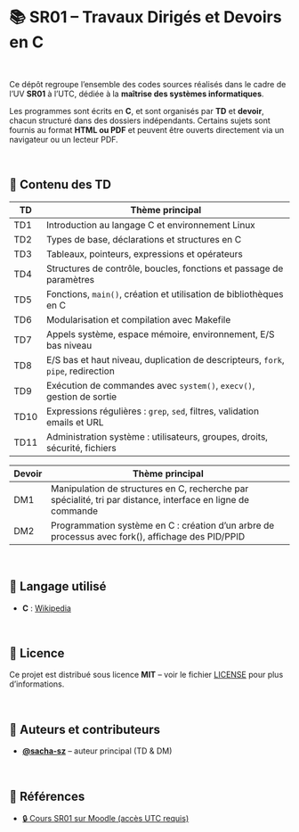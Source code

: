 # 📚 SR01 – Travaux Dirigés et Devoirs en C

<br/>

Ce dépôt regroupe l’ensemble des codes sources réalisés dans le cadre de l’UV **SR01** à l’UTC, dédiée à la **maîtrise des systèmes informatiques**.

Les programmes sont écrits en **C**, et sont organisés par **TD** et **devoir**, chacun structuré dans des dossiers indépendants. Certains sujets sont fournis au format **HTML ou PDF** et peuvent être ouverts directement via un navigateur ou un lecteur PDF.

<br/>

## 📌 Contenu des TD

| **TD**  | **Thème principal**                                                             |
|--------|----------------------------------------------------------------------------------|
| TD1    | Introduction au langage C et environnement Linux                                 |
| TD2    | Types de base, déclarations et structures en C                                   |
| TD3    | Tableaux, pointeurs, expressions et opérateurs                                   |
| TD4    | Structures de contrôle, boucles, fonctions et passage de paramètres              |
| TD5    | Fonctions, `main()`, création et utilisation de bibliothèques en C               |
| TD6    | Modularisation et compilation avec Makefile                                      |
| TD7    | Appels système, espace mémoire, environnement, E/S bas niveau                    |
| TD8    | E/S bas et haut niveau, duplication de descripteurs, `fork`, `pipe`, redirection |
| TD9    | Exécution de commandes avec `system()`, `execv()`, gestion de sortie             |
| TD10   | Expressions régulières : `grep`, `sed`, filtres, validation emails et URL        |
| TD11   | Administration système : utilisateurs, groupes, droits, sécurité, fichiers       |


| **Devoir**  | **Thème principal**                                                                                 |
|--------|----------------------------------------------------------------------------------------------------------|
| DM1 | Manipulation de structures en C, recherche par spécialité, tri par distance, interface en ligne de commande |
| DM2 | Programmation système en C : création d’un arbre de processus avec fork(), affichage des PID/PPID           |


<br/>

## 🧰 Langage utilisé

- **C** : [Wikipedia](https://fr.wikipedia.org/wiki/C_(langage))

<br/>

## 📄 Licence

Ce projet est distribué sous licence **MIT** – voir le fichier [LICENSE](LICENSE) pour plus d’informations.

<br/>

## 👥 Auteurs et contributeurs

- **[@sacha-sz](https://github.com/sacha-sz)** – auteur principal (TD & DM)

<br/>

## 🔗 Références

- [🔒 Cours SR01 sur Moodle (accès UTC requis)](https://moodle.utc.fr/course/view.php?name=SR01)
